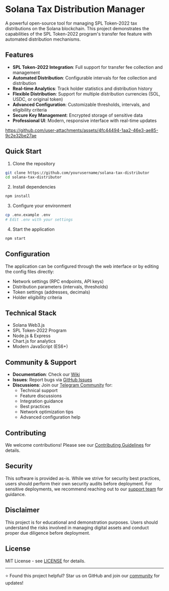 # Solana Tax Distribution Manager

A powerful open-source tool for managing SPL Token-2022 tax distributions on the Solana blockchain. This project demonstrates the capabilities of the SPL Token-2022 program's transfer fee feature with automated distribution mechanisms.

## Features

- **SPL Token-2022 Integration**: Full support for transfer fee collection and management
- **Automated Distribution**: Configurable intervals for fee collection and distribution
- **Real-time Analytics**: Track holder statistics and distribution history
- **Flexible Distribution**: Support for multiple distribution currencies (SOL, USDC, or original token)
- **Advanced Configuration**: Customizable thresholds, intervals, and eligibility criteria
- **Secure Key Management**: Encrypted storage of sensitive data
- **Professional UI**: Modern, responsive interface with real-time updates




https://github.com/user-attachments/assets/4fc44494-1aa2-46e3-ae85-9c2e32be27ae






## Quick Start

1. Clone the repository
```bash
git clone https://github.com/yourusername/solana-tax-distributor
cd solana-tax-distributor
```

2. Install dependencies
```bash
npm install
```

3. Configure your environment
```bash
cp .env.example .env
# Edit .env with your settings
```

4. Start the application
```bash
npm start
```

## Configuration

The application can be configured through the web interface or by editing the config files directly:

- Network settings (RPC endpoints, API keys)
- Distribution parameters (intervals, thresholds)
- Token settings (addresses, decimals)
- Holder eligibility criteria

## Technical Stack

- Solana Web3.js
- SPL Token-2022 Program
- Node.js & Express
- Chart.js for analytics
- Modern JavaScript (ES6+)

## Community & Support

- **Documentation**: Check our [Wiki](https://github.com/yourusername/solana-tax-distributor/wiki)
- **Issues**: Report bugs via [GitHub Issues](https://github.com/yourusername/solana-tax-distributor/issues)
- **Discussions**: Join our [Telegram Community](https://t.me/your_support_channel) for:
  - Technical support
  - Feature discussions
  - Integration guidance
  - Best practices
  - Network optimization tips
  - Advanced configuration help

## Contributing

We welcome contributions! Please see our [Contributing Guidelines](CONTRIBUTING.md) for details.

## Security

This software is provided as-is. While we strive for security best practices, users should perform their own security audits before deployment. For sensitive deployments, we recommend reaching out to our [support team](https://t.me/your_support_channel) for guidance.

## Disclaimer

This project is for educational and demonstration purposes. Users should understand the risks involved in managing digital assets and conduct proper due diligence before deployment.

## License

MIT License - see [LICENSE](LICENSE) for details.

---

⭐ Found this project helpful? Star us on GitHub and join our [community](https://t.me/your_support_channel) for updates!

